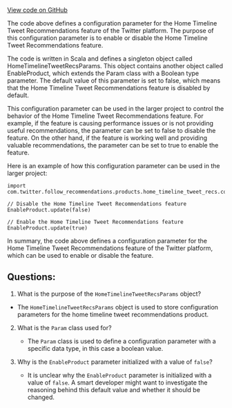 [View code on GitHub](https://github.com/misbahsy/the-algorithm/follow-recommendations-service/server/src/main/scala/com/twitter/follow_recommendations/products/home_timeline_tweet_recs/configapi/HomeTimelineTweetRecsParams.scala)

The code above defines a configuration parameter for the Home Timeline Tweet Recommendations feature of the Twitter platform. The purpose of this configuration parameter is to enable or disable the Home Timeline Tweet Recommendations feature. 

The code is written in Scala and defines a singleton object called HomeTimelineTweetRecsParams. This object contains another object called EnableProduct, which extends the Param class with a Boolean type parameter. The default value of this parameter is set to false, which means that the Home Timeline Tweet Recommendations feature is disabled by default. 

This configuration parameter can be used in the larger project to control the behavior of the Home Timeline Tweet Recommendations feature. For example, if the feature is causing performance issues or is not providing useful recommendations, the parameter can be set to false to disable the feature. On the other hand, if the feature is working well and providing valuable recommendations, the parameter can be set to true to enable the feature. 

Here is an example of how this configuration parameter can be used in the larger project:

```
import com.twitter.follow_recommendations.products.home_timeline_tweet_recs.configapi.HomeTimelineTweetRecsParams.EnableProduct

// Disable the Home Timeline Tweet Recommendations feature
EnableProduct.update(false)

// Enable the Home Timeline Tweet Recommendations feature
EnableProduct.update(true)
```

In summary, the code above defines a configuration parameter for the Home Timeline Tweet Recommendations feature of the Twitter platform, which can be used to enable or disable the feature.
## Questions: 
 1. What is the purpose of the `HomeTimelineTweetRecsParams` object?
   - The `HomeTimelineTweetRecsParams` object is used to store configuration parameters for the home timeline tweet recommendations product.

2. What is the `Param` class used for?
   - The `Param` class is used to define a configuration parameter with a specific data type, in this case a boolean value.

3. Why is the `EnableProduct` parameter initialized with a value of `false`?
   - It is unclear why the `EnableProduct` parameter is initialized with a value of `false`. A smart developer might want to investigate the reasoning behind this default value and whether it should be changed.